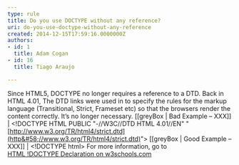 ```yaml
---
type: rule
title: Do you use DOCTYPE without any reference?
uri: do-you-use-doctype-without-any-reference
created: 2014-12-15T17:59:16.0000000Z
authors:
- id: 1
  title: Adam Cogan
- id: 16
  title: Tiago Araujo

---
```


Since HTML5, DOCTYPE no longer requires a reference to a DTD. Back in HTML 4.01, The DTD links were used in to specify the rules for the markup language (Transitional, Strict, Frameset etc) so that the browsers render the content correctly. It’s no longer necessary. 
[[greyBox | Bad Example – XXX]]
|  &lt;!DOCTYPE HTML PUBLIC "-//W3C//DTD HTML 4.01//EN" "[http://www.w3.org/TR/html4/strict.dtd](http&#58;//www.w3.org/TR/html4/strict.dtd)"&gt;
[[greyBox | Good Example – XXX]]
|  &lt;!DOCTYPE html&gt;
For more information, go to <br>      [HTML !DOCTYPE Declaration on w3schools.com](http&#58;//www.w3schools.com/tags/tag_doctype.asp)
